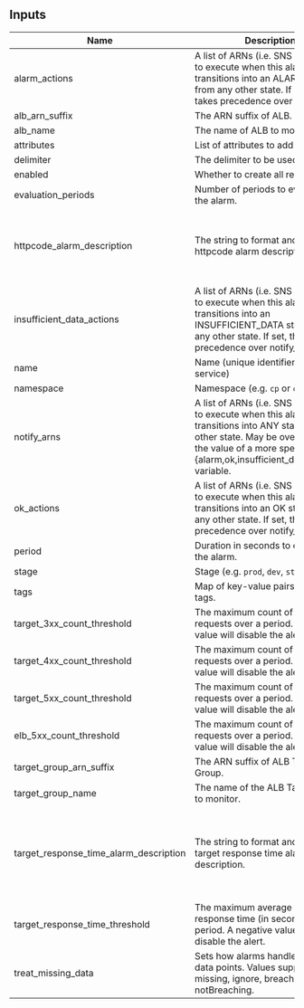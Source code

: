 
## Inputs

| Name | Description | Type | Default | Required |
|------|-------------|:----:|:-----:|:-----:|
| alarm_actions | A list of ARNs (i.e. SNS Topic ARN) to execute when this alarm transitions into an ALARM state from any other state.  If set, this list takes precedence over notify_arns. | list | `<list>` | no |
| alb_arn_suffix | The ARN suffix of ALB. | string | - | yes |
| alb_name | The name of ALB to monitor. | string | - | yes |
| attributes | List of attributes to add to label. | list | `<list>` | no |
| delimiter | The delimiter to be used in labels. | string | `-` | no |
| enabled | Whether to create all resources. | string | `true` | no |
| evaluation_periods | Number of periods to evaluate for the alarm. | string | `1` | no |
| httpcode_alarm_description | The string to format and use as the httpcode alarm description. | string | `HTTPCode %v count for %v over %v last %d minute(s) over %v period(s)` | no |
| insufficient_data_actions | A list of ARNs (i.e. SNS Topic ARN) to execute when this alarm transitions into an INSUFFICIENT_DATA state from any other state. If set, this list takes precedence over notify_arns. | list | `<list>` | no |
| name | Name (unique identifier for app or service) | string | - | yes |
| namespace | Namespace (e.g. `cp` or `cloudposse`) | string | - | yes |
| notify_arns | A list of ARNs (i.e. SNS Topic ARN) to execute when this alarm transitions into ANY state from any other state. May be overridden by the value of a more specific {alarm,ok,insufficient_data}_actions variable. | list | `<list>` | no |
| ok_actions | A list of ARNs (i.e. SNS Topic ARN) to execute when this alarm transitions into an OK state from any other state. If set, this list takes precedence over notify_arns. | list | `<list>` | no |
| period | Duration in seconds to evaluate for the alarm. | string | `300` | no |
| stage | Stage (e.g. `prod`, `dev`, `staging`) | string | - | yes |
| tags | Map of key-value pairs to use for tags. | map | `<map>` | no |
| target_3xx_count_threshold | The maximum count of 3XX requests over a period. A negative value will disable the alert. | string | `25` | no |
| target_4xx_count_threshold | The maximum count of 4XX requests over a period. A negative value will disable the alert. | string | `25` | no |
| target_5xx_count_threshold | The maximum count of 5XX requests over a period. A negative value will disable the alert. | string | `25` | no |
| elb_5xx_count_threshold | The maximum count of ELB 5XX requests over a period. A negative value will disable the alert. | string | `25` | no |
| target_group_arn_suffix | The ARN suffix of ALB Target Group. | string | - | yes |
| target_group_name | The name of the ALB Target Group to monitor. | string | - | yes |
| target_response_time_alarm_description | The string to format and use as the target response time alarm description. | string | `Target Response Time average for %v over %v last %d minute(s) over %v period(s)` | no |
| target_response_time_threshold | The maximum average target response time (in seconds) over a period. A negative value will disable the alert. | string | `0.5` | no |
| treat_missing_data | Sets how alarms handle missing data points. Values supported: missing, ignore, breaching and notBreaching. | string | `missing` | no |

